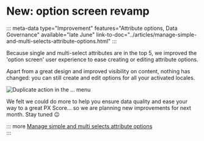 # New: option screen revamp
::: meta-data type="Improvement" features="Attribute options, Data Governance" available="late June" link-to-doc="../articles/manage-simple-and-multi-selects-attribute-options.html"
:::

Because single and multi-select attributes are in the top 5, we improved the 'option screen' user experience to ease creating or editing attribute options.

Apart from a great design and improved visibility on content, nothing has changed: you can still create and edit options for all your activated locales.

![Duplicate action in the `...` menu](../img/new-option-screen.png)

We felt we could do more to help you ensure data quality and ease your way to a great PX Score... so we are planning new improvements for next month. Stay tuned :wink:

::: more
[Manage simple and multi selects attribute options](../articles/manage-simple-and-multi-selects-attribute-options)  
:::
